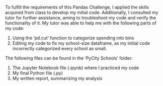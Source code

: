 To fulfill the requirements of this Pandas Challenge, I applied the skills acquired from class to develop my initial code. Additionally, I consulted my tutor for further assistance, aming to troubleshoot my code and verify the functionality of it. My tutor was able to help me with the following parts of my code:
1. Using the ‘pd.cut’ function to categorize spending into bins
2. Editing my code to fix my school-size dataframe, as my initial code incorrectly categorized every school as small.
   
The following files can be found in the ‘PyCity Schools’ folder:
1. The Jupyter Notebook file (.ipynb) where I practiced my code
2. My final Python file (.py)
3. My written report, summarizing my analysis
